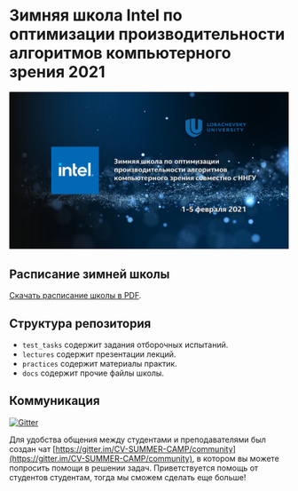 # Зимняя школа Intel по оптимизации производительности алгоритмов компьютерного зрения 2021

![title_image](docs/title_image.jpg)

## Расписание зимней школы

[Скачать расписание школы в PDF](docs/camp_schedule.pdf).

## Структура репозитория

- `test_tasks` содержит задания отборочных испытаний.
- `lectures` содержит презентации лекций.
- `practices` содержит материалы практик.
- `docs` содержит прочие файлы школы.

## Коммуникация

[![Gitter](https://badges.gitter.im/CV-SUMMER-CAMP/community.svg)](https://gitter.im/CV-SUMMER-CAMP/community?utm_source=badge&utm_medium=badge&utm_campaign=pr-badge)

Для удобства общения между студентами и преподавателями был создан чат [https://gitter.im/CV-SUMMER-CAMP/community](https://gitter.im/CV-SUMMER-CAMP/community), в котором вы можете попросить помощи в решении задач. Приветствуется помощь от студентов студентам, тогда мы сможем сделать еще больше!
